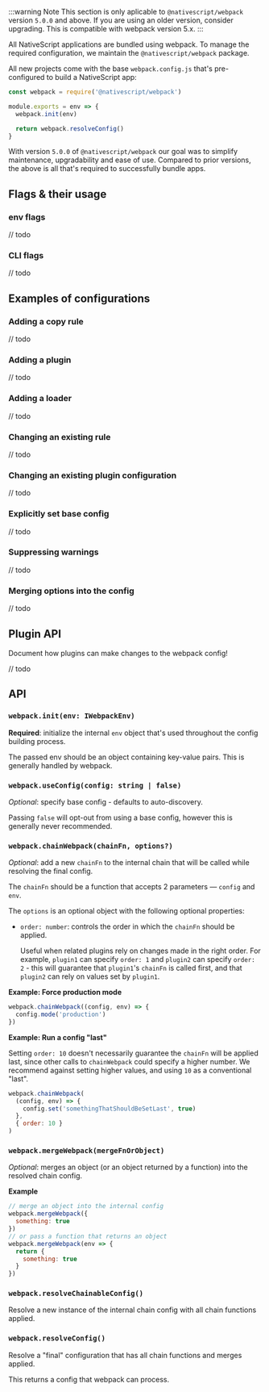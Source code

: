 :::warning Note
This section is only aplicable to `@nativescript/webpack` version `5.0.0` and above.
If you are using an older version, consider upgrading. This is compatible with webpack version 5.x.
:::

All NativeScript applications are bundled using webpack. To manage the required configuration, we maintain the `@nativescript/webpack` package.

All new projects come with the base `webpack.config.js` that's pre-configured to build a NativeScript app:

```js
const webpack = require('@nativescript/webpack')

module.exports = env => {
  webpack.init(env)

  return webpack.resolveConfig()
}
```

With version `5.0.0` of `@nativescript/webpack` our goal was to simplify maintenance, upgradability and ease of use. Compared to prior versions, the above is all that's required to successfully bundle apps.

## Flags & their usage

### env flags

// todo

### CLI flags

// todo

## Examples of configurations

### Adding a copy rule

// todo

### Adding a plugin

// todo

### Adding a loader

// todo

### Changing an existing rule

// todo

### Changing an existing plugin configuration

// todo

### Explicitly set base config

// todo

### Suppressing warnings

// todo

### Merging options into the config

// todo

## Plugin API

Document how plugins can make changes to the webpack config!

// todo

## API

### `webpack.init(env: IWebpackEnv)`

**Required**: initialize the internal `env` object that's used throughout the config building process.

The passed env should be an object containing key-value pairs. This is generally handled by webpack.

### `webpack.useConfig(config: string | false)`

_Optional_: specify base config - defaults to auto-discovery.

Passing `false` will opt-out from using a base config, however this is generally never recommended.

### `webpack.chainWebpack(chainFn, options?)`

_Optional_: add a new `chainFn` to the internal chain that will be called while resolving the final config.

The `chainFn` should be a function that accepts 2 parameters &mdash; `config` and `env`.

The `options` is an optional object with the following optional properties:

- `order: number`: controls the order in which the `chainFn` should be applied.

  Useful when related plugins rely on changes made in the right order. For example, `plugin1` can specify `order: 1` and `plugin2` can specify `order: 2` - this will guarantee that `plugin1`'s `chainFn` is called first, and that `plugin2` can rely on values set by `plugin1`.

**Example: Force production mode**

```js
webpack.chainWebpack((config, env) => {
  config.mode('production')
})
```

**Example: Run a config "last"**

Setting `order: 10` doesn't necessarily guarantee the `chainFn` will be applied last, since other calls to `chainWebpack` could specify a higher number. We recommend against setting higher values, and using `10` as a conventional "last".

```js
webpack.chainWebpack(
  (config, env) => {
    config.set('somethingThatShouldBeSetLast', true)
  },
  { order: 10 }
)
```

### `webpack.mergeWebpack(mergeFnOrObject)`

_Optional_: merges an object (or an object returned by a function) into the resolved chain config.

**Example**

```js
// merge an object into the internal config
webpack.mergeWebpack({
  something: true
})
// or pass a function that returns an object
webpack.mergeWebpack(env => {
  return {
    something: true
  }
})
```

### `webpack.resolveChainableConfig()`

Resolve a new instance of the internal chain config with all chain functions applied.

### `webpack.resolveConfig()`

Resolve a "final" configuration that has all chain functions and merges applied.

This returns a config that webpack can process.
